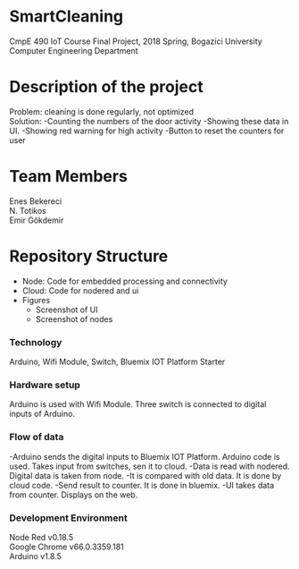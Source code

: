 # SmartCleaning
CmpE 490 IoT Course Final Project, 2018 Spring, Bogazici University Computer Engineering Department
# Description of the project

Problem: cleaning is done regularly, not optimized  
Solution:
-Counting the numbers of the door activity
-Showing these data in UI.
-Showing red warning for high activity
-Button to reset the counters for user

# Team Members

Enes Bekereci  
N. Totikos  
Emir Gökdemir  

# Repository Structure 
* Node: Code for embedded processing and connectivity
* Cloud: Code for nodered and ui
* Figures
   * Screenshot of UI 
   * Screenshot of nodes

### Technology
Arduino, Wifi Module, Switch, Bluemix IOT Platform Starter

### Hardware setup
Arduino is used with Wifi Module. Three switch is connected to digital inputs of Arduino.

### Flow of data 
-Arduino sends the digital inputs to Bluemix IOT Platform. Arduino code is used. Takes input from switches, sen it to cloud.
-Data is read with nodered. Digital data is taken from node.
-It is compared with old data. It is done by cloud code.
-Send result to counter.  It is done in bluemix.
-UI takes data from counter. Displays on the web.

### Development Environment
Node Red v0.18.5  
Google Chrome v66.0.3359.181  
Arduino v1.8.5

